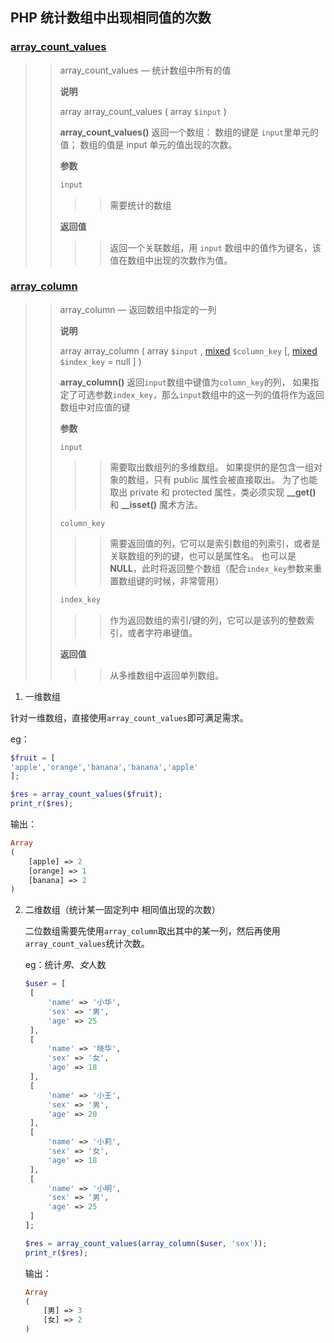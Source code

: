 ## PHP 统计数组中出现相同值的次数

### [array_count_values ](http://php.net/manual/zh/function.array-count-values.php)

> > array_count_values — 统计数组中所有的值
> >
> > **说明**
> >
> > array array_count_values ( array `$input` )
> >
> > **array_count_values()** 返回一个数组： 数组的键是 `input`里单元的值； 数组的值是 input 单元的值出现的次数。
> >
> > **参数**
> >
> > ```php
> > input
> > ```
> >
> > > > 需要统计的数组
> >
> >  **返回值**
> >
> > > > 返回一个关联数组，用 `input` 数组中的值作为键名，该值在数组中出现的次数作为值。

### [array_column](http://php.net/manual/zh/function.array-column.php)

> > array_column — 返回数组中指定的一列
> >
> >  **说明** 
> >
> > array array_column ( array `$input` , [mixed](http://php.net/manual/zh/language.pseudo-types.php#language.types.mixed) `$column_key` [, [mixed](http://php.net/manual/zh/language.pseudo-types.php#language.types.mixed) `$index_key` = null ] )
> >
> > **array_column()** 返回`input`数组中键值为`column_key`的列， 如果指定了可选参数`index_key`，那么`input`数组中的这一列的值将作为返回数组中对应值的键
> >
> > **参数**
> >
> > ```p&#39;h&#39;p
> > input
> > ```
> >
> > > > 需要取出数组列的多维数组。 如果提供的是包含一组对象的数组，只有 public 属性会被直接取出。 为了也能取出 private 和 protected 属性，类必须实现 **__get()** 和 **__isset()** 魔术方法。
> >
> > ```
> > column_key
> > ```
> >
> > > > 需要返回值的列，它可以是索引数组的列索引，或者是关联数组的列的键，也可以是属性名。 也可以是**NULL**，此时将返回整个数组（配合`index_key`参数来重置数组键的时候，非常管用）
> >
> > ```php
> > index_key
> > ```
> >
> > > >  作为返回数组的索引/键的列，它可以是该列的整数索引，或者字符串键值。
> >
> > **返回值**
> >
> > > >  从多维数组中返回单列数组。
> > > >


1.  一维数组

   针对一维数组，直接使用`array_count_values`即可满足需求。

   eg：

   ```php
   $fruit = [
   'apple','orange','banana','banana','apple'
   ];
   
   $res = array_count_values($fruit);
   print_r($res);
   ```

   输出：

```php
Array
(
    [apple] => 2
    [orange] => 1
    [banana] => 2
)
```



2. 二维数组（统计某一固定列中 相同值出现的次数）

   二位数组需要先使用`array_column`取出其中的某一列，然后再使用`array_count_values`统计次数。

   eg：统计*男*、*女*人数

   ```php
   $user = [
   	[
   		'name' => '小华',
   		'sex' => '男',
   		'age' => 25
   	],
   	[
   		'name' => '晓华',
   		'sex' => '女',
   		'age' => 18
   	],
   	[
   		'name' => '小王',
   		'sex' => '男',
   		'age' => 20
   	],
   	[
   		'name' => '小莉',
   		'sex' => '女',
   		'age' => 18
   	],
   	[
   		'name' => '小明',
   		'sex' => '男',
   		'age' => 25
   	]
   ];
   
   $res = array_count_values(array_column($user, 'sex'));
   print_r($res);
   ```

   输出：

   ```php
   Array
   (
       [男] => 3
       [女] => 2
   )
   ```
